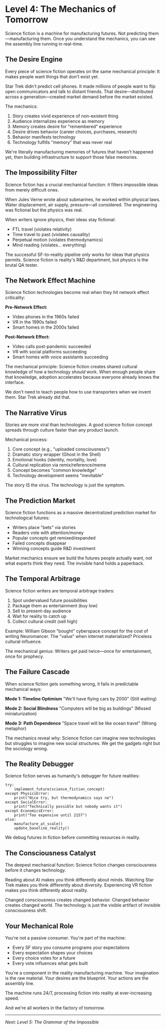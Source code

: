 # Level 4: The Mechanics of Tomorrow

Science fiction is a machine for manufacturing futures. Not predicting them—manufacturing them. Once you understand the mechanics, you can see the assembly line running in real-time.

## The Desire Engine

Every piece of science fiction operates on the same mechanical principle: It makes people want things that don't exist yet.

Star Trek didn't predict cell phones. It made millions of people want to flip open communicators and talk to distant friends. That desire—distributed across a generation—created market demand before the market existed.

The mechanics:
1. Story creates vivid experience of non-existent thing
2. Audience internalizes experience as memory
3. Memory creates desire for "remembered" experience  
4. Desire drives behavior (career choices, purchases, research)
5. Behavior manifests technology
6. Technology fulfills "memory" that was never real

We're literally manufacturing memories of futures that haven't happened yet, then building infrastructure to support those false memories.

## The Impossibility Filter

Science fiction has a crucial mechanical function: it filters impossible ideas from merely difficult ones.

When Jules Verne wrote about submarines, he worked within physical laws. Water displacement, air supply, pressure—all considered. The engineering was fictional but the physics was real.

When writers ignore physics, their ideas stay fictional:
- FTL travel (violates relativity)
- Time travel to past (violates causality)
- Perpetual motion (violates thermodynamics)
- Mind reading (violates... everything)

The successful SF-to-reality pipeline only works for ideas that physics permits. Science fiction is reality's R&D department, but physics is the brutal QA tester.

## The Network Effect Machine

Science fiction technologies become real when they hit network effect criticality:

**Pre-Network Effect:**
- Video phones in the 1960s failed
- VR in the 1990s failed
- Smart homes in the 2000s failed

**Post-Network Effect:**
- Video calls post-pandemic succeeded
- VR with social platforms succeeding
- Smart homes with voice assistants succeeding

The mechanical principle: Science fiction creates shared cultural knowledge of how a technology *should* work. When enough people share that knowledge, adoption accelerates because everyone already knows the interface.

We don't need to teach people how to use transporters when we invent them. Star Trek already did that.

## The Narrative Virus

Stories are more viral than technologies. A good science fiction concept spreads through culture faster than any product launch.

Mechanical process:
1. Core concept (e.g., "uploaded consciousness")
2. Dramatic story wrapper (Ghost in the Shell)
3. Emotional hooks (identity, mortality, love)
4. Cultural replication via remix/reference/meme
5. Concept becomes "common knowledge"
6. Technology development seems "inevitable"

The story IS the virus. The technology is just the symptom.

## The Prediction Market

Science fiction functions as a massive decentralized prediction market for technological futures:

- Writers place "bets" via stories
- Readers vote with attention/money
- Popular concepts get remixed/expanded
- Failed concepts disappear
- Winning concepts guide R&D investment

Market mechanics ensure we build the futures people actually want, not what experts think they need. The invisible hand holds a paperback.

## The Temporal Arbitrage

Science fiction writers are temporal arbitrage traders:

1. Spot undervalued future possibilities
2. Package them as entertainment (buy low)
3. Sell to present-day audience
4. Wait for reality to catch up
5. Collect cultural credit (sell high)

Example: William Gibson "bought" cyberspace concept for the cost of writing Neuromancer. The "value" when internet materialized? Priceless cultural influence.

The mechanical genius: Writers get paid twice—once for entertainment, once for prophecy.

## The Failure Cascade

When science fiction gets something wrong, it fails in predictable mechanical ways:

**Mode 1: Timeline Optimism**
"We'll have flying cars by 2000" (Still waiting)

**Mode 2: Social Blindness**
"Computers will be big as buildings" (Missed miniaturization)

**Mode 3: Path Dependence**
"Space travel will be like ocean travel" (Wrong metaphor)

The mechanics reveal why: Science fiction can imagine new technologies but struggles to imagine new social structures. We get the gadgets right but the sociology wrong.

## The Reality Debugger

Science fiction serves as humanity's debugger for future realities:

```
try:
    implement_future(science_fiction_concept)
except PhysicsError:
    print("Nice try, but thermodynamics says no")
except SocialError:
    print("Technically possible but nobody wants it")
except EconomicsError:
    print("Too expensive until 2157")
else:
    manufacture_at_scale()
    update_baseline_reality()
```

We debug futures in fiction before committing resources in reality.

## The Consciousness Catalyst

The deepest mechanical function: Science fiction changes consciousness before it changes technology.

Reading about AI makes you think differently about minds. Watching Star Trek makes you think differently about diversity. Experiencing VR fiction makes you think differently about reality.

Changed consciousness creates changed behavior. Changed behavior creates changed world. The technology is just the visible artifact of invisible consciousness shift.

## Your Mechanical Role

You're not a passive consumer. You're part of the machine:
- Every SF story you consume programs your expectations
- Every expectation shapes your choices
- Every choice votes for a future
- Every vote influences what gets built

You're a component in the reality manufacturing machine. Your imagination is the raw material. Your desires are the blueprint. Your actions are the assembly line.

The machine runs 24/7, processing fiction into reality at ever-increasing speed.

And we're all workers in the factory of tomorrow.

---

*Next: Level 5: The Grammar of the Impossible*